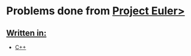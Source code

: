 <h1>Problems done from <a href = "https://projecteuler.net/about">Project Euler></h1>

<h2>Written in:</h2>
<ul>
	<li>C++</li>
</ul>